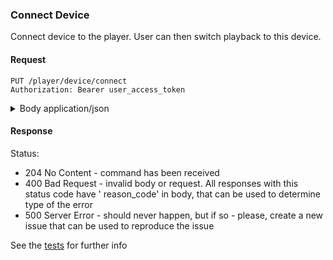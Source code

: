 ### Connect Device

Connect device to the player. User can then switch playback to this device.

#### Request

```http request
PUT /player/device/connect
Authorization: Bearer user_access_token
```

<details>
    <summary>
        Body application/json
    </summary>
<ul>
    <li>
        id - String. REQUIRED. unique identifier for device. Must be 16 characters(any characters)
    </li>
    <li>
        name - String. REQUIRED. name of the device that will be displayed for the user. Must be not null and must be more than 4 and less than 16 characters
    </li>
    <li>
        device_type - String. REQUIRED. type of device. Currently supported are: COMPUTER
    </li>
    <li>
        volume - integer. REQUIRED. volume of the device
    </li>
</ul>
</details>

#### Response

Status:

- 204 No Content - command has been received
- 400 Bad Request - invalid body or request. All responses with this status code have '
  reason_code' in body, that can be used to determine type of the error
- 500 Server Error - should never happen, but if so - please, create a new issue that can be used to reproduce the issue

See the [tests](../src/test/java/com/odeyalo/sonata/connect/controller/ConnectDevicePlayerStateControllerTest.java)
for further info